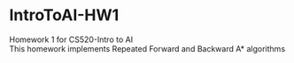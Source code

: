 # IntroToAI-HW1
Homework 1 for CS520-Intro to AI  
This homework implements Repeated Forward and Backward A* algorithms
